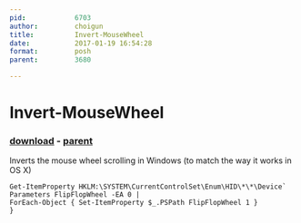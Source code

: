 ```yaml
---
pid:            6703
author:         choigun
title:          Invert-MouseWheel
date:           2017-01-19 16:54:28
format:         posh
parent:         3680

---
```


# Invert-MouseWheel

### [download](Scripts\6703.ps1) - [parent](Scripts\3680.md)

Inverts the mouse wheel scrolling in Windows (to match the way it works in OS X)

```posh
Get-ItemProperty HKLM:\SYSTEM\CurrentControlSet\Enum\HID\*\*\Device` Parameters FlipFlopWheel -EA 0 | 
ForEach-Object { Set-ItemProperty $_.PSPath FlipFlopWheel 1 }
}
```
